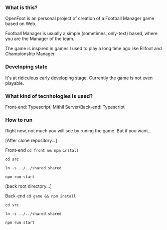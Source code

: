 ### What is this?

OpenFoot is an personal project of creation of a Football Manager game based on Web.

Football Manager is usually a simple (sometimes, only-text) based, where you are the Manager of the team.

The game is inspired in games I used to play a long time ago like Elifoot and Championship Manager.

### Developing state

It's at ridiculous early developing stage. Currently the game is not even playable.

### What kind of tecnhologies is used?

Front-end: Typescript, Mithil
Server/Back-end: Typescript

### How to run

Right now, not much you will see by runing the game. But if you want...

[After clone repository...]

Front-end
``cd front && npm install``

``cd src``

``ln -s ../../shared shared``

``npm run start``

[back root directory...]

Back-end
``cd game && npm install``

``cd src``

``ln -s ../../shared shared``

``npm run start``

